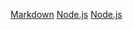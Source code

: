 [Markdown](https://es.wikipppppedia.org/wiki/Markdown)
[Node.js](https://nodejs.org/)
[Node.js](https://nodejs.org/es/)